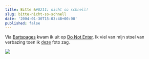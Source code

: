 ```yaml
---
title: Bitte &#8211; nicht so schnell!
slug: bitte-nicht-so-schnell
date: '2004-01-30T15:03:48+00:00'
published: false
---
```

Via [Bartspages](http://home.planet.nl/%7Ebirkh020/weblog/bartslog.htm) kwam ik uit op [Do Not Enter](http://www.donotenter.com/). Ik viel van mijn stoel van verbazing toen ik [deze](http://www.donotenter.com/cool/signs/austria/fucking2.jpg) foto zag.

![](/wp/wp-content/uploads/2018/07/fucking2-261x300.jpg)